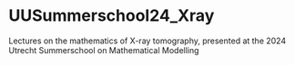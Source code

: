 # UUSummerschool24_Xray
Lectures on the mathematics of X-ray tomography, presented at the 2024 Utrecht Summerschool on Mathematical Modelling
